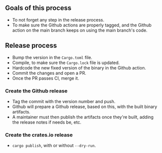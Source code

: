 ## Goals of this process

- To not forget any step in the release process.
- To make sure the Github actions are properly tagged, and the Github action on the main branch
  keeps on using the main branch's code.

## Release process

- Bump the version in the `Cargo.toml` file.
- Compile, to make sure the `Cargo.lock` file is updated.
- Hardcode the new fixed version of the binary in the Github action.
- Commit the changes and open a PR.
- Once the PR passes CI, merge it.

### Create the Github release

- Tag the commit with the version number and push.
- Github will prepare a Github release, based on this, with the built binary artifacts.
- A maintainer must then publish the artifacts once they're built, adding the release notes if
  needs be, etc.

### Create the crates.io release

- `cargo publish`, with or without `--dry-run`.
